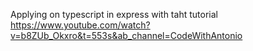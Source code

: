 Applying on typescript in express 
with taht tutorial https://www.youtube.com/watch?v=b8ZUb_Okxro&t=553s&ab_channel=CodeWithAntonio
